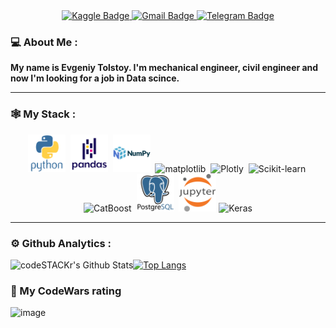 <!---
laffrent/laffrent is a ✨ special ✨ repository because its `README.md` (this file) appears on your GitHub profile.
You can click the Preview link to take a look at your changes.
--->

<div id="badges" align="center">
  <a href="https://www.kaggle.com/laffrent">
    <img src="https://img.shields.io/badge/Kaggle-blue?style=for-the-badge&logo=Kaggle&logoColor=white" alt="Kaggle Badge"/>
  </a>
    <a href="mailto:eatolstoy@gmail.com">
    <img src="https://img.shields.io/badge/Gmail-white?style=for-the-badge&logo=gmail&logoColor=rgb" alt="Gmail Badge"/>
  </a>
  <a href="https://t.me/tol100y">
    <img src="https://img.shields.io/badge/telegram-black?style=for-the-badge&logo=telegram&logoColor=rgb" alt="Telegram Badge"/>
  </a>
</div>


### 💻 About Me :
**My name is Evgeniy Tolstoy. I'm mechanical engineer, civil engineer and now I'm looking for a job in Data scince.**

---

### 🕸️ My Stack :

<div align="center">
  <img src="https://github.com/devicons/devicon/blob/master/icons/python/python-original-wordmark.svg" title="Python" alt="Python" width="60" height="60"/>&nbsp;
  <img src="https://github.com/devicons/devicon/blob/master/icons/pandas/pandas-original-wordmark.svg" title="Pandas" alt="Pandas" width="60" height="60"/>&nbsp;
  <img src="https://github.com/devicons/devicon/blob/master/icons/numpy/numpy-original-wordmark.svg" title="Numpy" alt="Numpy" width="60" height="60"/>&nbsp;
  <img src="https://upload.wikimedia.org/wikipedia/commons/0/01/Created_with_Matplotlib-logo.svg" title="matplotlib" alt="matplotlib" width="60" height="60"/>&nbsp;
  <img src="https://avatars.githubusercontent.com/u/5997976?s=200&v=4" title="Plotly" alt="Plotly" width="60" height="60"/>&nbsp;
  <img src="https://upload.wikimedia.org/wikipedia/commons/0/05/Scikit_learn_logo_small.svg" title="Scikit-learn" alt="Scikit-learn" width="60" height="60"/>&nbsp;
  <img src="https://upload.wikimedia.org/wikipedia/commons/c/cc/CatBoostLogo.png" title="CatBoost" alt="CatBoost" width="60" height="60"/>&nbsp;
  <img src="https://github.com/devicons/devicon/blob/master/icons/postgresql/postgresql-original-wordmark.svg" title="PostgreSQL" alt="PostgreSQL" width="60" height="60"/>&nbsp;
  <img src="https://github.com/devicons/devicon/blob/master/icons/jupyter/jupyter-original-wordmark.svg" title="Jupyter" alt="Jupyter" width="60" height="60"/>
  <img src="https://upload.wikimedia.org/wikipedia/commons/thumb/a/ae/Keras_logo.svg/80px-Keras_logo.svg.png" title="Keras" alt="Keras" width="60" height="60"/>
</div>

---

### ⚙️ Github Analytics :

<img align="left" alt="codeSTACKr's Github Stats" src="https://github-readme-stats.vercel.app/api?username=laffrent&show_icons=true&hide_border=true" />

[![Top Langs](https://github-readme-stats.vercel.app/api/top-langs/?username=laffrent&langs_count=4)](https://github.com/anuraghazra/github-readme-stats)

### 🏁 My CodeWars rating
![image](https://www.codewars.com/users/laffrent%20/badges/large)

